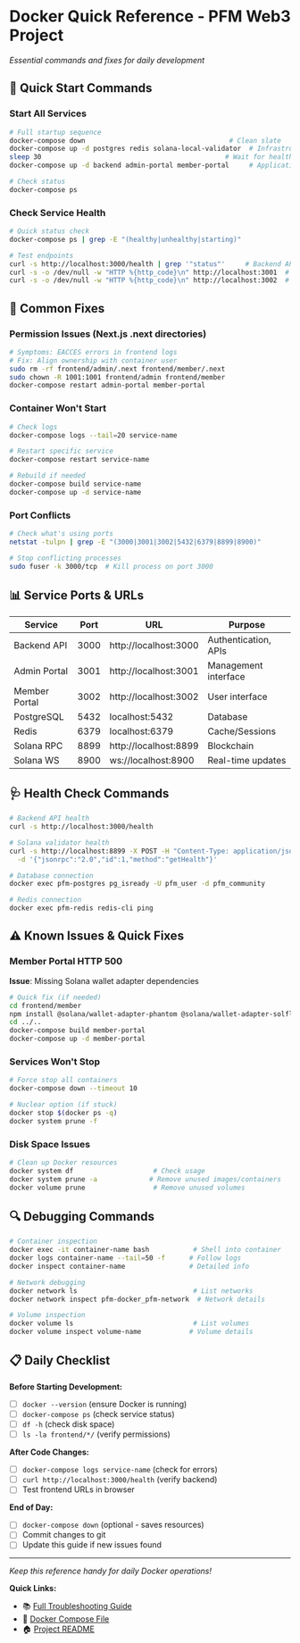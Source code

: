 # Docker Quick Reference - PFM Web3 Project
*Essential commands and fixes for daily development*

## 🚀 **Quick Start Commands**

### Start All Services
```bash
# Full startup sequence
docker-compose down                                    # Clean slate
docker-compose up -d postgres redis solana-local-validator  # Infrastructure first
sleep 30                                              # Wait for health checks
docker-compose up -d backend admin-portal member-portal     # Applications

# Check status
docker-compose ps
```

### Check Service Health
```bash
# Quick status check
docker-compose ps | grep -E "(healthy|unhealthy|starting)"

# Test endpoints
curl -s http://localhost:3000/health | grep '"status"'     # Backend API
curl -s -o /dev/null -w "HTTP %{http_code}\n" http://localhost:3001  # Admin Portal
curl -s -o /dev/null -w "HTTP %{http_code}\n" http://localhost:3002  # Member Portal
```

## 🔧 **Common Fixes**

### Permission Issues (Next.js .next directories)
```bash
# Symptoms: EACCES errors in frontend logs
# Fix: Align ownership with container user
sudo rm -rf frontend/admin/.next frontend/member/.next
sudo chown -R 1001:1001 frontend/admin frontend/member
docker-compose restart admin-portal member-portal
```

### Container Won't Start
```bash
# Check logs
docker-compose logs --tail=20 service-name

# Restart specific service
docker-compose restart service-name

# Rebuild if needed
docker-compose build service-name
docker-compose up -d service-name
```

### Port Conflicts
```bash
# Check what's using ports
netstat -tulpn | grep -E "(3000|3001|3002|5432|6379|8899|8900)"

# Stop conflicting processes
sudo fuser -k 3000/tcp  # Kill process on port 3000
```

## 📊 **Service Ports & URLs**

| Service | Port | URL | Purpose |
|---------|------|-----|---------|
| Backend API | 3000 | http://localhost:3000 | Authentication, APIs |
| Admin Portal | 3001 | http://localhost:3001 | Management interface |
| Member Portal | 3002 | http://localhost:3002 | User interface |
| PostgreSQL | 5432 | localhost:5432 | Database |
| Redis | 6379 | localhost:6379 | Cache/Sessions |
| Solana RPC | 8899 | http://localhost:8899 | Blockchain |
| Solana WS | 8900 | ws://localhost:8900 | Real-time updates |

## 🩺 **Health Check Commands**

```bash
# Backend API health
curl -s http://localhost:3000/health

# Solana validator health  
curl -s http://localhost:8899 -X POST -H "Content-Type: application/json" \
  -d '{"jsonrpc":"2.0","id":1,"method":"getHealth"}'

# Database connection
docker exec pfm-postgres pg_isready -U pfm_user -d pfm_community

# Redis connection
docker exec pfm-redis redis-cli ping
```

## ⚠️ **Known Issues & Quick Fixes**

### Member Portal HTTP 500
**Issue**: Missing Solana wallet adapter dependencies
```bash
# Quick fix (if needed)
cd frontend/member
npm install @solana/wallet-adapter-phantom @solana/wallet-adapter-solflare @solana/wallet-adapter-backpack
cd ../..
docker-compose build member-portal
docker-compose up -d member-portal
```

### Services Won't Stop
```bash
# Force stop all containers
docker-compose down --timeout 10

# Nuclear option (if stuck)
docker stop $(docker ps -q)
docker system prune -f
```

### Disk Space Issues
```bash
# Clean up Docker resources
docker system df                    # Check usage
docker system prune -a             # Remove unused images/containers
docker volume prune                 # Remove unused volumes
```

## 🔍 **Debugging Commands**

```bash
# Container inspection
docker exec -it container-name bash           # Shell into container
docker logs container-name --tail=50 -f      # Follow logs
docker inspect container-name                # Detailed info

# Network debugging
docker network ls                             # List networks
docker network inspect pfm-docker_pfm-network  # Network details

# Volume inspection
docker volume ls                              # List volumes
docker volume inspect volume-name            # Volume details
```

## 📋 **Daily Checklist**

**Before Starting Development:**
- [ ] `docker --version` (ensure Docker is running)
- [ ] `docker-compose ps` (check service status)  
- [ ] `df -h` (check disk space)
- [ ] `ls -la frontend/*/` (verify permissions)

**After Code Changes:**
- [ ] `docker-compose logs service-name` (check for errors)
- [ ] `curl http://localhost:3000/health` (verify backend)
- [ ] Test frontend URLs in browser

**End of Day:**
- [ ] `docker-compose down` (optional - saves resources)
- [ ] Commit changes to git
- [ ] Update this guide if new issues found

---

*Keep this reference handy for daily Docker operations!*

**Quick Links:**
- 📚 [Full Troubleshooting Guide](./DOCKER_TROUBLESHOOTING_GUIDE.md)
- 🐳 [Docker Compose File](./docker-compose.yml)
- 🏠 [Project README](./README.md) 